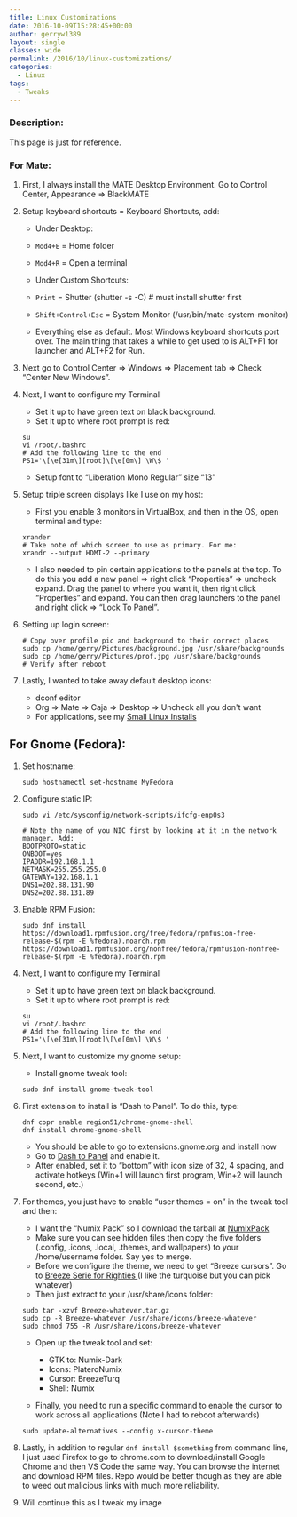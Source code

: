 ```yaml
---
title: Linux Customizations
date: 2016-10-09T15:28:45+00:00
author: gerryw1389
layout: single
classes: wide
permalink: /2016/10/linux-customizations/
categories:
  - Linux
tags:
  - Tweaks
---
```

<!--more-->

### Description:

This page is just for reference.

### For Mate:

1. First, I always install the MATE Desktop Environment. Go to Control Center, Appearance => BlackMATE

2. Setup keyboard shortcuts = Keyboard Shortcuts, add:

   - Under Desktop:  
   - `Mod4+E` = Home folder  
   - `Mod4+R` = Open a terminal

   - Under Custom Shortcuts:  
   - `Print` = Shutter (shutter -s -C) # must install shutter first  
   - `Shift+Control+Esc` = System Monitor (/usr/bin/mate-system-monitor)

   - Everything else as default. Most Windows keyboard shortcuts port over. The main thing that takes a while to get used to is ALT+F1 for launcher and ALT+F2 for Run.

3. Next go to Control Center => Windows => Placement tab => Check &#8220;Center New Windows&#8221;.

4. Next, I want to configure my Terminal

   - Set it up to have green text on black background.
   - Set it up to where root prompt is red:

   ```shell
   su
   vi /root/.bashrc
   # Add the following line to the end
   PS1='\[\e[31m\][root]\[\e[0m\] \W\$ '
   ```

   - Setup font to &#8220;Liberation Mono Regular&#8221; size &#8220;13&#8221;

5. Setup triple screen displays like I use on my host:

   - First you enable 3 monitors in VirtualBox, and then in the OS, open terminal and type:

   ```shell
   xrander 
   # Take note of which screen to use as primary. For me:
   xrandr --output HDMI-2 --primary
   ```

   - I also needed to pin certain applications to the panels at the top. To do this you add a new panel => right click &#8220;Properties&#8221; => uncheck expand. Drag the panel to where you want it, then right click &#8220;Properties&#8221; and expand. You can then drag launchers to the panel and right click => &#8220;Lock To Panel&#8221;.

6. Setting up login screen:

   ```shell
   # Copy over profile pic and background to their correct places
   sudo cp /home/gerry/Pictures/background.jpg /usr/share/backgrounds
   sudo cp /home/gerry/Pictures/prof.jpg /usr/share/backgrounds
   # Verify after reboot
   ```

7. Lastly, I wanted to take away default desktop icons:  
   - dconf editor  
   - Org => Mate => Caja => Desktop => Uncheck all you don't want
   - For applications, see my [Small Linux Installs](https://automationadmin.com/2016/10/small-linux-installs/)

## For Gnome (Fedora):

1. Set hostname:

   ```shell
   sudo hostnamectl set-hostname MyFedora
   ```

2. Configure static IP:

   ```shell
   sudo vi /etc/sysconfig/network-scripts/ifcfg-enp0s3

   # Note the name of you NIC first by looking at it in the network manager. Add:
   BOOTPROTO=static
   ONBOOT=yes
   IPADDR=192.168.1.1
   NETMASK=255.255.255.0
   GATEWAY=192.168.1.1
   DNS1=202.88.131.90
   DNS2=202.88.131.89
   ```

3. Enable RPM Fusion:

   ```shell
   sudo dnf install https://download1.rpmfusion.org/free/fedora/rpmfusion-free-release-$(rpm -E %fedora).noarch.rpm https://download1.rpmfusion.org/nonfree/fedora/rpmfusion-nonfree-release-$(rpm -E %fedora).noarch.rpm
   ```

4. Next, I want to configure my Terminal

   - Set it up to have green text on black background.
   - Set it up to where root prompt is red:

   ```shell
   su
   vi /root/.bashrc
   # Add the following line to the end
   PS1='\[\e[31m\][root]\[\e[0m\] \W\$ '
   ```

5. Next, I want to customize my gnome setup:

   - Install gnome tweak tool:

   ```shell
   sudo dnf install gnome-tweak-tool
   ```

6. First extension to install is &#8220;Dash to Panel&#8221;. To do this, type:

   ```shell
   dnf copr enable region51/chrome-gnome-shell
   dnf install chrome-gnome-shell
   ```

   - You should be able to go to extensions.gnome.org and install now
   - Go to [Dash to Panel](https://extensions.gnome.org/extension/1160/dash-to-panel/) and enable it.
   - After enabled, set it to &#8220;bottom&#8221; with icon size of 32, 4 spacing, and activate hotkeys (Win+1 will launch first program, Win+2 will launch second, etc.)

7. For themes, you just have to enable &#8220;user themes = on&#8221; in the tweak tool and then:

   - I want the &#8220;Numix Pack&#8221; so I download the tarball at [NumixPack](https://www.gnome-look.org/p/1137261/)
   - Make sure you can see hidden files then copy the five folders (.config, .icons, .local, .themes, and wallpapers) to your /home/username folder. Say yes to merge.
   - Before we configure the theme, we need to get &#8220;Breeze cursors&#8221;. Go to [Breeze Serie for Righties ](https://www.gnome-look.org/p/999991/) (I like the turquoise but you can pick whatever)
   - Then just extract to your /usr/share/icons folder:

   ```shell
   sudo tar -xzvf Breeze-whatever.tar.gz
   sudo cp -R Breeze-whatever /usr/share/icons/breeze-whatever
   sudo chmod 755 -R /usr/share/icons/breeze-whatever
   ```

   - Open up the tweak tool and set:

     - GTK to: Numix-Dark  
     - Icons: PlateroNumix  
     - Cursor: BreezeTurq  
     - Shell: Numix

   - Finally, you need to run a specific command to enable the cursor to work across all applications (Note I had to reboot afterwards)

   ```shell
   sudo update-alternatives --config x-cursor-theme
   ```

8. Lastly, in addition to regular `dnf install $something` from command line, I just used Firefox to go to chrome.com to download/install Google Chrome and then VS Code the same way. You can browse the internet and download RPM files. Repo would be better though as they are able to weed out malicious links with much more reliability.

9. Will continue this as I tweak my image

